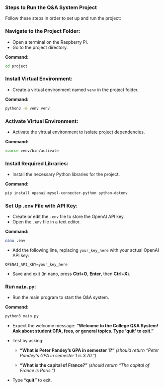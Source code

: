 ### Steps to Run the Q\&A System Project

Follow these steps in order to set up and run the project:

### Navigate to the Project Folder:

* Open a terminal on the Raspberry Pi.
* Go to the project directory.

**Command:**

```bash
cd project
```

### Install Virtual Environment:

* Create a virtual environment named `venv` in the project folder.

**Command:**

```bash
python3 -m venv venv
```

### Activate Virtual Environment:

* Activate the virtual environment to isolate project dependencies.

**Command:**

```bash
source venv/bin/activate
```

### Install Required Libraries:

* Install the necessary Python libraries for the project.

**Command:**

```bash
pip install openai mysql-connector-python python-dotenv
```

### Set Up .env File with API Key:

* Create or edit the `.env` file to store the OpenAI API key.
* Open the `.env` file in a text editor.

**Command:**

```bash
nano .env
```

* Add the following line, replacing `your_key_here` with your actual OpenAI API key:

```
OPENAI_API_KEY=your_key_here
```

* Save and exit (in nano, press **Ctrl+O**, **Enter**, then **Ctrl+X**).

### Run `main.py`:

* Run the main program to start the Q\&A system.

**Command:**

```bash
python3 main.py
```

* Expect the welcome message:
  **“Welcome to the College Q\&A System! Ask about student GPA, fees, or general topics. Type 'quit' to exit.”**

* Test by asking:

  * **“What is Peter Pandey’s GPA in semester 1?”**
    *(should return “Peter Pandey's GPA in semester 1 is 3.70.”)*

  * **“What is the capital of France?”**
    *(should return “The capital of France is Paris.”)*

* Type **“quit”** to exit.

